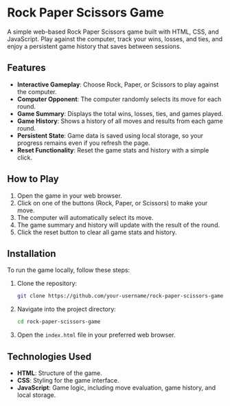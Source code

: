 # Rock Paper Scissors Game

A simple web-based Rock Paper Scissors game built with HTML, CSS, and JavaScript. Play against the computer, track your wins, losses, and ties, and enjoy a persistent game history that saves between sessions.

## Features

- **Interactive Gameplay**: Choose Rock, Paper, or Scissors to play against the computer.
- **Computer Opponent**: The computer randomly selects its move for each round.
- **Game Summary**: Displays the total wins, losses, ties, and games played.
- **Game History**: Shows a history of all moves and results from each game round.
- **Persistent State**: Game data is saved using local storage, so your progress remains even if you refresh the page.
- **Reset Functionality**: Reset the game stats and history with a simple click.

## How to Play

1. Open the game in your web browser.
2. Click on one of the buttons (Rock, Paper, or Scissors) to make your move.
3. The computer will automatically select its move.
4. The game summary and history will update with the result of the round.
5. Click the reset button to clear all game stats and history.

## Installation

To run the game locally, follow these steps:

1. Clone the repository:
    ```bash
    git clone https://github.com/your-username/rock-paper-scissors-game.git
    ```

2. Navigate into the project directory:
    ```bash
    cd rock-paper-scissors-game
    ```

3. Open the `index.html` file in your preferred web browser.

## Technologies Used

- **HTML**: Structure of the game.
- **CSS**: Styling for the game interface.
- **JavaScript**: Game logic, including move evaluation, game history, and local storage.




